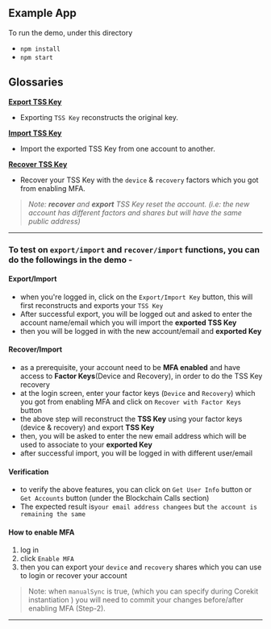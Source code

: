 ## Example App
To run the demo, under this directory
-  `npm install`
-  `npm start`

## Glossaries
<u>**Export TSS Key**</u>
- Exporting `TSS Key` reconstructs the original key. 

<u>**Import TSS Key**</u>
- Import the exported TSS Key from one account to another.

<u>**Recover TSS Key**</u>
- Recover your TSS Key with the `device` & `recovery` factors which you got from enabling MFA.

>_Note: **recover** and **export** TSS Key reset the account. (i.e: the new account has different factors and shares but will have the same public address)_

----
### To test on `export/import` and `recover/import` functions, you can do the followings in the demo -

#### Export/Import
- when you're logged in, click on the `Export/Import Key` button, this will first reconstructs and exports your `TSS Key` 
- After successful export, you will be logged out and asked to enter the account name/email which you will import the **exported TSS Key**
- then you will be logged in with the new account/email and **exported Key** 

#### Recover/Import
- as a prerequisite, your account need to be **MFA enabled** and have access to **Factor Keys**(Device and Recovery), in order to do the TSS Key recovery
- at the login screen, enter your factor keys (`Device` and `Recovery`) which you got from enabling MFA and click on `Recover with Factor Keys` button
- the above step will reconstruct the **TSS Key** using your factor keys (device & recovery) and export **TSS Key**
- then, you will be asked to enter the new email address which will be used to associate to your **exported Key**
- after successful import, you will be logged in with different user/email

#### Verification
- to verify the above features, you can click on `Get User Info` button or `Get Accounts` button (under the Blockchain Calls section)
- The expected result is`your email address changees` but `the account is remaining the same`

#### How to enable MFA
1. log in
2. click `Enable MFA`
3. then you can export your `device` and `recovery` shares which you can use to login or recover your account

> Note: when `manualSync` is true, (which you can specify during Corekit instantiation ) you will need to commit your changes before/after enabling MFA (Step-2).
----